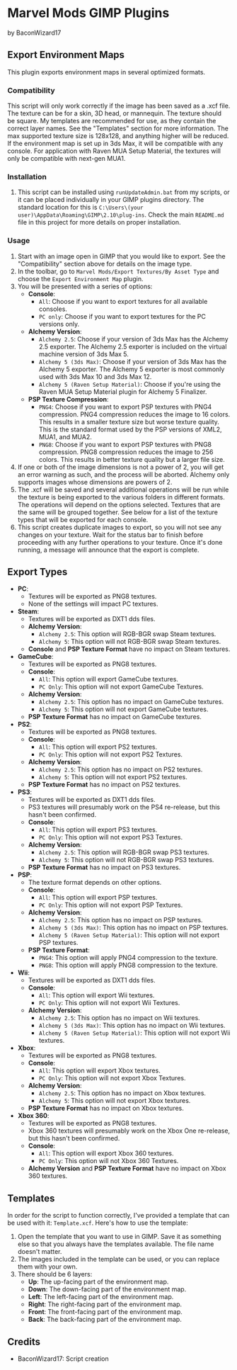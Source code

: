 # Marvel Mods GIMP Plugins
by BaconWizard17
## Export Environment Maps
This plugin exports environment maps in several optimized formats.

### Compatibility
This script will only work correctly if the image has been saved as a .xcf file. The texture can be for a skin, 3D head, or mannequin. The texture should be square. My templates are recommended for use, as they contain the correct layer names. See the "Templates" section for more information. The max supported texture size is 128x128, and anything higher will be reduced. If the environment map is set up in 3ds Max, it will be compatible with any console. For application with Raven MUA Setup Material, the textures will only be compatible with next-gen MUA1.

### Installation
 1. This script can be installed using `runUpdateAdmin.bat` from my scripts, or it can be placed individually in your GIMP plugins directory. The standard location for this is `C:\Users\(your user)\AppData\Roaming\GIMP\2.10\plug-ins`. Check the main `README.md` file in this project for more details on proper installation.

### Usage
1. Start with an image open in GIMP that you would like to export. See the "Compatibility" section above for details on the image type.
2. In the toolbar, go to `Marvel Mods/Export Textures/By Asset Type` and choose the `Export Environment Map` plugin.
3. You will be presented with a series of options:
	- **Console**:
	  - `All`: Choose if you want to export textures for all available consoles.
	  - `PC only`: Choose if you want to export textures for the PC versions only.
	- **Alchemy Version**:
	  - `Alchemy 2.5`: Choose if your version of 3ds Max has the Alchemy 2.5 exporter. The Alchemy 2.5 exporter is included on the virtual machine version of 3ds Max 5.
	  - `Alchemy 5 (3ds Max)`: Choose if your version of 3ds Max has the Alchemy 5 exporter. The Alchemy 5 exporter is most commonly used with 3ds Max 10 and 3ds Max 12.
	  - `Alchemy 5 (Raven Setup Material)`: Choose if you're using the Raven MUA Setup Material plugin for Alchemy 5 Finalizer.
	- **PSP Texture Compression**:
	  - `PNG4`: Choose if you want to export PSP textures with PNG4 compression. PNG4 compression reduces the image to 16 colors. This results in a smaller texture size but worse texture quality. This is the standard format used by the PSP versions of XML2, MUA1, and MUA2.
	  - `PNG8`: Choose if you want to export PSP textures with PNG8 compression. PNG8 compression reduces the image to 256 colors. This results in better texture quality but a larger file size.
4. If one or both of the image dimensions is not a power of 2, you will get an error warning as such, and the process will be aborted. Alchemy only supports images whose dimensions are powers of 2.
5. The .xcf will be saved and several additional operations will be run while the texture is being exported to the various folders in different formats. The operations will depend on the options selected. Textures that are the same will be grouped together. See below for a list of the texture types that will be exported for each console. 
6. This script creates duplicate images to export, so you will not see any changes on your texture. Wait for the status bar to finish before proceeding with any further operations to your texture. Once it's done running, a message will announce that the export is complete.

## Export Types
 - **PC**:
   - Textures will be exported as PNG8 textures.
   - None of the settings will impact PC textures.
 - **Steam**:
   - Textures will be exported as DXT1 dds files.
   - **Alchemy Version**: 
     - `Alchemy 2.5`: This option will RGB-BGR swap Steam textures.
     - `Alchemy 5`: This option will not RGB-BGR swap Steam textures.
   - **Console** and **PSP Texture Format** have no impact on Steam textures.
 - **GameCube**:
   - Textures will be exported as PNG8 textures.
   - **Console**:
     - `All`: This option will export GameCube textures.
     - `PC Only`: This option will not export GameCube Textures.
   - **Alchemy Version**: 
     - `Alchemy 2.5`: This option has no impact on GameCube textures.
     - `Alchemy 5`: This option will not export GameCube textures.
   - **PSP Texture Format** has no impact on GameCube textures.
 - **PS2**:
   - Textures will be exported as PNG8 textures.
   - **Console**:
     - `All`: This option will export PS2 textures.
     - `PC Only`: This option will not export PS2 Textures.
   - **Alchemy Version**: 
     - `Alchemy 2.5`: This option has no impact on PS2 textures.
     - `Alchemy 5`: This option will not export PS2 textures.
   - **PSP Texture Format** has no impact on PS2 textures.
 - **PS3**:
   - Textures will be exported as DXT1 dds files.
   - PS3 textures will presumably work on the PS4 re-release, but this hasn't been confirmed.
   - **Console**:
     - `All`: This option will export PS3 textures.
     - `PC Only`: This option will not export PS3 Textures.
   - **Alchemy Version**: 
     - `Alchemy 2.5`: This option will RGB-BGR swap PS3 textures.
     - `Alchemy 5`: This option will not RGB-BGR swap PS3 textures.
   - **PSP Texture Format** has no impact on PS3 textures.
 - **PSP**:
   - The texture format depends on other options.
   - **Console**:
     - `All`: This option will export PSP textures.
     - `PC Only`: This option will not export PSP Textures.
   - **Alchemy Version**: 
     - `Alchemy 2.5`: This option has no impact on PSP textures.
     - `Alchemy 5 (3ds Max)`: This option has no impact on PSP textures.
	 - `Alchemy 5 (Raven Setup Material)`: This option will not export PSP textures.
   - **PSP Texture Format**:
     - `PNG4`: This option will apply PNG4 compression to the texture.
     - `PNG8`: This option will apply PNG8 compression to the texture. 
 - **Wii**:
   - Textures will be exported as DXT1 dds files.
   - **Console**:
     - `All`: This option will export Wii textures.
     - `PC Only`: This option will not export Wii Textures.
   - **Alchemy Version**: 
     - `Alchemy 2.5`: This option has no impact on Wii textures.
     - `Alchemy 5 (3ds Max)`: This option has no impact on Wii textures.
	 - `Alchemy 5 (Raven Setup Material)`: This option will not export Wii textures.
 - **Xbox**:
   - Textures will be exported as PNG8 textures.
   - **Console**:
     - `All`: This option will export Xbox textures.
     - `PC Only`: This option will not export Xbox Textures.
   - **Alchemy Version**: 
     - `Alchemy 2.5`: This option has no impact on Xbox textures.
     - `Alchemy 5`: This option will not export Xbox textures.
   - **PSP Texture Format** has no impact on Xbox textures.
 - **Xbox 360**:
   - Textures will be exported as PNG8 textures.
   - Xbox 360 textures will presumably work on the Xbox One re-release, but this hasn't been confirmed.
   - **Console**:
     - `All`: This option will export Xbox 360 textures.
     - `PC Only`: This option will not Xbox 360 Textures.
   - **Alchemy Version** and **PSP Texture Format** have no impact on Xbox 360 textures.

## Templates
In order for the script to function correctly, I've provided a template that can be used with it: `Template.xcf`. Here's how to use the template:
1. Open the template that you want to use in GIMP. Save it as something else so that you always have the templates available. The file name doesn't matter.
2. The images included in the template can be used, or you can replace them with your own.
3. There should be 6 layers:
    - **Up**: The up-facing part of the environment map.
    - **Down**: The down-facing part of the environment map.
    - **Left**: The left-facing part of the environment map.
    - **Right**: The right-facing part of the environment map.
    - **Front**: The front-facing part of the environment map.
    - **Back**: The back-facing part of the environment map.
	
## Credits
- BaconWizard17: Script creation